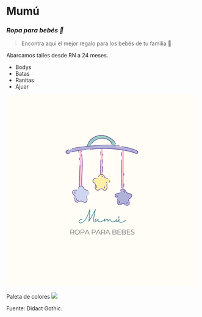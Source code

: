 # **Mumú**
### *Ropa para bebés 👶*

>Encontra aqui el mejor regalo para los bebés de tu familia 💟

Abarcamos talles desde RN a 24 meses.

+ Bodys
+ Batas
+ Ranitas
+ Ajuar
  
![](https://github.com/PpauTor/SofiTorres/blob/main/Mumú.png)



Paleta de colores
![](https://github.com/PpauTor/Torres-Mumu/blob/main/Paleta%20color.png2.png?raw=true)

Fuente: 
Didact Gothic.





